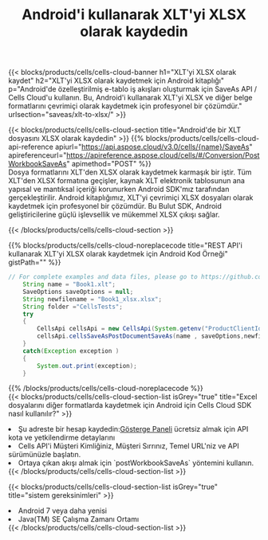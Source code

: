 ﻿---
title:  Android'i kullanarak XLT'yi XLSX olarak kaydedin
description:  XLT formatındaki dosyayı XLSX formatındaki dosya olarak kaydetmek için Android için Aspose.Cells Cloud SDK'yı kullanma.
kwords: Excel, Save XLT as XLSX, REST, Android
howto: How to save XLT as XLSX using Aspose.Cells Cloud Android library.
---
{{< blocks/products/cells/cells-cloud-banner h1="XLT\'yi XLSX olarak kaydet" h2="XLT\'yi XLSX olarak kaydetmek için Android kitaplığı" p="Android\'de özelleştirilmiş e-tablo iş akışları oluşturmak için SaveAs API / Cells Cloud\'u kullanın. Bu, Android\'i kullanarak XLT\'yi XLSX ve diğer belge formatlarını çevrimiçi olarak kaydetmek için profesyonel bir çözümdür." urlsection="saveas/xlt-to-xlsx/" >}}

{{< blocks/products/cells/cells-cloud-section title="Android\'de bir XLT dosyasını XLSX olarak kaydedin" >}}
{{% blocks/products/cells/cells-cloud-api-reference apiurl="https://api.aspose.cloud/v3.0/cells/{name}/SaveAs" apireferenceurl="https://apireference.aspose.cloud/cells/#/Conversion/PostWorkbookSaveAs" apimethod="POST" %}}
<br/>
Dosya formatlarını XLT'den XLSX olarak kaydetmek karmaşık bir iştir. Tüm XLT'den XLSX formatına geçişler, kaynak XLT elektronik tablosunun ana yapısal ve mantıksal içeriği korunurken Android SDK'mız tarafından gerçekleştirilir. Android kitaplığımız, XLT'yi çevrimiçi XLSX dosyaları olarak kaydetmek için profesyonel bir çözümdür. Bu Bulut SDK, Android geliştiricilerine güçlü işlevsellik ve mükemmel XLSX çıkışı sağlar.

{{< /blocks/products/cells/cells-cloud-section >}}

{{% blocks/products/cells/cells-cloud-noreplacecode title="REST API\'i kullanarak XLT\'yi XLSX olarak kaydetmek için Android Kod Örneği" gistPath="" %}}
  
```java
// For complete examples and data files, please go to https://github.com/aspose-cells-cloud/aspose-cells-cloud-android/
    String name = "Book1.xlt";
    SaveOptions saveOptions = null;
    String newfilename = "Book1_xlsx.xlsx";
    String folder ="CellsTests";
    try
    {
        CellsApi cellsApi = new CellsApi(System.getenv("ProductClientId"), System.getenv("ProductClientSecret"));
        cellsApi.cellsSaveAsPostDocumentSaveAs(name , saveOptions,newfilename,false,false,folder,null,null,null,true);                       
    }
    catch(Exception exception )
    {
        System.out.print(exception);
    }
```
  
{{% /blocks/products/cells/cells-cloud-noreplacecode %}}
<br/>
{{< blocks/products/cells/cells-cloud-section-list isGrey="true" title="Excel dosyalarını diğer formatlarda kaydetmek için Android için Cells Cloud SDK nasıl kullanılır?" >}}
<li> Şu adreste bir hesap kaydedin:<a href="https://dashboard.aspose.cloud/">Gösterge Paneli</a> ücretsiz almak için API kota ve yetkilendirme detaylarını</li>
<li>Cells API'i Müşteri Kimliğiniz, Müşteri Sırrınız, Temel URL'niz ve API sürümünüzle başlatın.</li>
<li>Ortaya çıkan akışı almak için `postWorkbookSaveAs` yöntemini kullanın.</li>
{{< /blocks/products/cells/cells-cloud-section-list >}}

{{< blocks/products/cells/cells-cloud-section-list isGrey="true" title="sistem gereksinimleri" >}}
<li>Android 7 veya daha yenisi</li>
<li>Java(TM) SE Çalışma Zamanı Ortamı</li>
{{< /blocks/products/cells/cells-cloud-section-list >}}
